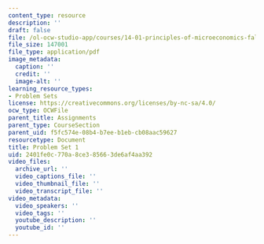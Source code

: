 ```yaml
---
content_type: resource
description: ''
draft: false
file: /ol-ocw-studio-app/courses/14-01-principles-of-microeconomics-fall-2018/2401fe0c770a8ce385663de6af4aa392_MIT14_01F18_pset1.pdf
file_size: 147001
file_type: application/pdf
image_metadata:
  caption: ''
  credit: ''
  image-alt: ''
learning_resource_types:
- Problem Sets
license: https://creativecommons.org/licenses/by-nc-sa/4.0/
ocw_type: OCWFile
parent_title: Assignments
parent_type: CourseSection
parent_uid: f5fc574e-08b4-b7ee-b1eb-cb08aac59627
resourcetype: Document
title: Problem Set 1
uid: 2401fe0c-770a-8ce3-8566-3de6af4aa392
video_files:
  archive_url: ''
  video_captions_file: ''
  video_thumbnail_file: ''
  video_transcript_file: ''
video_metadata:
  video_speakers: ''
  video_tags: ''
  youtube_description: ''
  youtube_id: ''
---
```

